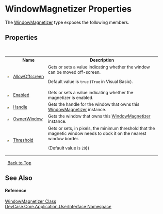 # WindowMagnetizer Properties
 

The <a href="T_DevCase_Core_Application_UserInterface_WindowMagnetizer">WindowMagnetizer</a> type exposes the following members.


## Properties
&nbsp;<table><tr><th></th><th>Name</th><th>Description</th></tr><tr><td>![Public property](media/pubproperty.gif "Public property")</td><td><a href="P_DevCase_Core_Application_UserInterface_WindowMagnetizer_AllowOffscreen">AllowOffscreen</a></td><td>
Gets or sets a value indicating whether the window can be moved off-screen. 

 Default value is `true` (`True` in Visual Basic).</td></tr><tr><td>![Public property](media/pubproperty.gif "Public property")</td><td><a href="P_DevCase_Core_Application_UserInterface_WindowMagnetizer_Enabled">Enabled</a></td><td>
Gets or sets a value indicating whether the magnetizer is enabled.</td></tr><tr><td>![Public property](media/pubproperty.gif "Public property")</td><td><a href="P_DevCase_Core_Application_UserInterface_WindowMagnetizer_Handle">Handle</a></td><td>
Gets the handle for the window that owns this <a href="T_DevCase_Core_Application_UserInterface_WindowMagnetizer">WindowMagnetizer</a> instance.</td></tr><tr><td>![Public property](media/pubproperty.gif "Public property")</td><td><a href="P_DevCase_Core_Application_UserInterface_WindowMagnetizer_OwnerWindow">OwnerWindow</a></td><td>
Gets the window that owns this <a href="T_DevCase_Core_Application_UserInterface_WindowMagnetizer">WindowMagnetizer</a> instance.</td></tr><tr><td>![Public property](media/pubproperty.gif "Public property")</td><td><a href="P_DevCase_Core_Application_UserInterface_WindowMagnetizer_Threshold">Threshold</a></td><td>
Gets or sets, in pixels, the minimum threshold that the magnetic window needs to dock it on the nearest window border. 

 (Default value is `20`))</td></tr></table>&nbsp;
<a href="#windowmagnetizer-properties">Back to Top</a>

## See Also


#### Reference
<a href="T_DevCase_Core_Application_UserInterface_WindowMagnetizer">WindowMagnetizer Class</a><br /><a href="N_DevCase_Core_Application_UserInterface">DevCase.Core.Application.UserInterface Namespace</a><br />